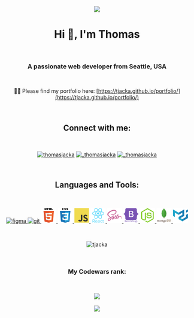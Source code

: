 <div align="center">

<img src="https://i.ibb.co/vjfCyFt/profilebanner.png" border="0">
  
<br> 

# Hi 👋, I'm Thomas 

<br>
  
### A passionate web developer from Seattle, USA

  <br>
  
👨‍💻 Please find my portfolio here: [https://tjacka.github.io/portfolio/](https://tjacka.github.io/portfolio/)

<br> 
  
## Connect with me:

<br>

<a href="https://linkedin.com/in/thomasjacka" target="blank"><img align="center" src="https://raw.githubusercontent.com/rahuldkjain/github-profile-readme-generator/master/src/images/icons/Social/linked-in-alt.svg" alt="thomasjacka" height="30" width="40" /></a>
<a href="https://twitter.com/_thomasjacka" target="blank"><img align="center" src="https://raw.githubusercontent.com/rahuldkjain/github-profile-readme-generator/master/src/images/icons/Social/twitter.svg" alt="_thomasjacka" height="30" width="40" /></a>
<a href="mailto:thomasjacka@gmail.com" target="blank"><img align="center" src="https://i.ibb.co/52gZMkb/Untitled-design-2022-09-23-T210936-734.png" alt="_thomasjacka" height="40" width="40" /></a>

<br>

## Languages and Tools:
  
<br>
  
<a href="https://www.figma.com/" target="_blank" rel="noreferrer"> <img src="https://www.vectorlogo.zone/logos/figma/figma-icon.svg" alt="figma" width="40" height="40"/> </a> <a href="https://git-scm.com/" target="_blank" rel="noreferrer"> <img src="https://www.vectorlogo.zone/logos/git-scm/git-scm-icon.svg" alt="git" width="40" height="40"/> </a> <a href="https://www.w3.org/html/" target="_blank" rel="noreferrer"> <img src="https://raw.githubusercontent.com/devicons/devicon/master/icons/html5/html5-original-wordmark.svg" alt="html5" width="40" height="40"/> </a> <a href="https://www.w3schools.com/css/" target="_blank" rel="noreferrer"> <img src="https://raw.githubusercontent.com/devicons/devicon/master/icons/css3/css3-original-wordmark.svg" alt="css3" width="40" height="40"/> </a> <a href="https://developer.mozilla.org/en-US/docs/Web/JavaScript" target="_blank" rel="noreferrer"> <img src="https://raw.githubusercontent.com/devicons/devicon/master/icons/javascript/javascript-original.svg" alt="javascript" width="40" height="40"/> </a>    <a href="https://reactjs.org/" target="_blank" rel="noreferrer"> <img src="https://raw.githubusercontent.com/devicons/devicon/master/icons/react/react-original-wordmark.svg" alt="react" width="40" height="40"/> </a> <a href="https://sass-lang.com" target="_blank" rel="noreferrer"> <img src="https://raw.githubusercontent.com/devicons/devicon/master/icons/sass/sass-original.svg" alt="sass" width="40" height="40"/> </a> <a href="https://getbootstrap.com" target="_blank" rel="noreferrer"> <img src="https://raw.githubusercontent.com/devicons/devicon/master/icons/bootstrap/bootstrap-plain-wordmark.svg" alt="bootstrap" width="40" height="40"/> </a> <a href="https://nodejs.org/en/" target="_blank" rel="noreferrer"> <img src="https://github.com/devicons/devicon/blob/master/icons/nodejs/nodejs-original.svg" alt="nodejs" width="40" height="40"/> </a> <a href="https://www.mongodb.com/" target="_blank" rel="noreferrer"> <img src="https://github.com/devicons/devicon/blob/master/icons/mongodb/mongodb-original-wordmark.svg" alt="mongodb" width="40" height="40"/> </a> <a href="https://mui.com/" target="_blank" rel="noreferrer"> <img src="https://github.com/devicons/devicon/blob/master/icons/materialui/materialui-original.svg" alt="mongodb" width="40" height="40"/> </a>

<br>
  
<p><img align="center" src="https://github-readme-stats.vercel.app/api/top-langs?username=tjacka&show_icons=true&locale=en&layout=compact" alt="tjacka" /></p>

<br> 
  
<h3>My Codewars rank:</h3>
<br> 
<p>
<img src="https://www.codewars.com/users/TJacka/badges/large"/>
</p>
  
![](https://komarev.com/ghpvc/?username=TJacka&color=blue)
  
</div>
